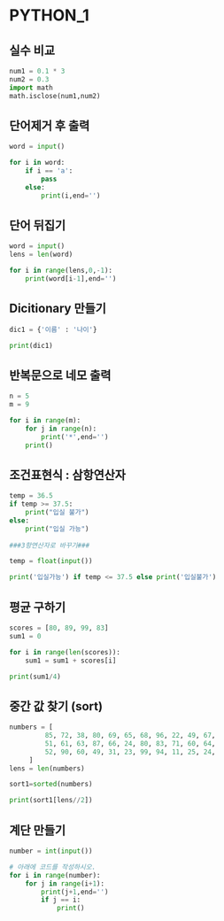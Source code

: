 # PYTHON_1





## 실수 비교

```python
num1 = 0.1 * 3
num2 = 0.3
import math 
math.isclose(num1,num2)
```



## 단어제거 후 출력

```python
word = input()

for i in word:
    if i == 'a':
        pass
    else:
        print(i,end='')
```



## 단어 뒤집기

```python
word = input()
lens = len(word)

for i in range(lens,0,-1):
    print(word[i-1],end='')
```



## Dicitionary 만들기

```python
dic1 = {'이름' : '나이'}

print(dic1)
```



## 반복문으로 네모 출력

```python
n = 5
m = 9

for i in range(m):
    for j in range(n):
        print('*',end='')
    print()
```



## 조건표현식 : 삼항연산자

```python
temp = 36.5
if temp >= 37.5:
    print("입실 불가")
else:
    print("입실 가능")
    
###3항연산자로 바꾸기###

temp = float(input())

print('입실가능') if temp <= 37.5 else print('입실불가')

```



## 평균 구하기

```python
scores = [80, 89, 99, 83]
sum1 = 0

for i in range(len(scores)):
    sum1 = sum1 + scores[i]

print(sum1/4)
```



## 중간 값 찾기 (sort)

```python
numbers = [
         85, 72, 38, 80, 69, 65, 68, 96, 22, 49, 67,
         51, 61, 63, 87, 66, 24, 80, 83, 71, 60, 64,
         52, 90, 60, 49, 31, 23, 99, 94, 11, 25, 24,
     ]
lens = len(numbers)

sort1=sorted(numbers)

print(sort1[lens//2])

```



## 계단 만들기

```python
number = int(input())

# 아래에 코드를 작성하시오.
for i in range(number):
    for j in range(i+1):
        print(j+1,end='')
        if j == i:
            print()

```

